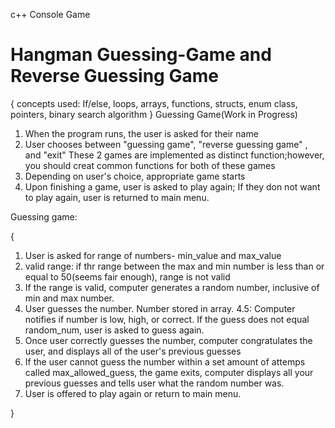 c++ Console Game
# Hangman Guessing-Game and Reverse Guessing Game
{
	concepts used: If/else, loops, arrays, functions, structs, enum class, pointers, binary search algorithm
}
Guessing Game(Work in Progress)
1. When the program runs, the user is asked for their name
2. User chooses between "guessing game", "reverse guessing game" , and "exit"
  These 2 games are implemented as distinct function;however, you should creat common functions for both of these games
3. Depending on user's choice, appropriate game starts
5. Upon finishing a game, user is asked to play again; If they don not want to play again, user is returned to main menu.

Guessing game:

  {
  1. User is asked for range of numbers- min_value and max_value
  2. valid range: if thr range between the max and min number is less than or equal to 50(seems fair enough), range is not valid
  3. If the range is valid, computer generates a random number, inclusive of min and max number.
  4. User guesses the number. Number stored in array.
  4.5: Computer notifies if number is low, high, or correct. If the guess does not equal random_num, user is asked to guess again. 
  5. Once user correctly guesses the number, computer congratulates the user, and displays all of the user's previous guesses
  6. If the user cannot guess the number within a set amount of attemps called max_allowed_guess, the game exits, computer displays all your
  previous guesses and tells user what the random number was. 
  7. User is offered to play again or return to main menu.
  
  }
 
  
  
